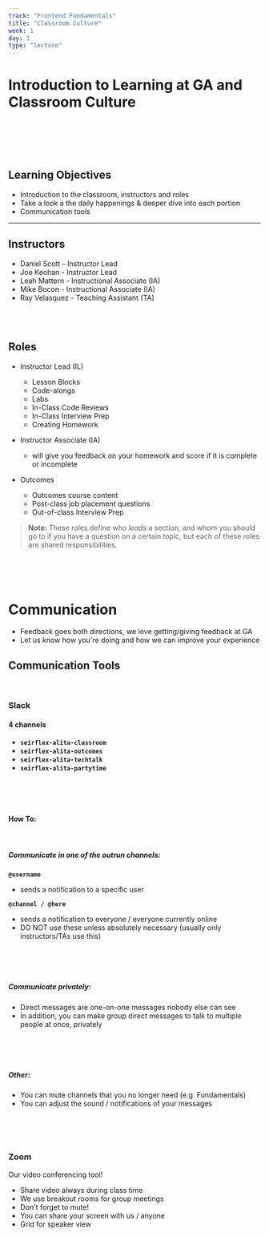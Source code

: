 ```yaml
---
track: "Frontend Fundamentals"
title: "Classroom Culture"
week: 1
day: 1
type: "lecture"
---
```



# Introduction to Learning at GA and Classroom Culture

<br>
<br>
<br>
<br>

<!-- 
### [Click here](https://generalassembly.zoom.us/rec/share/Z7DQYutCZL2lItBHq6cfpPWKTGp5wpPDOv0qbvK_pGz-gQXfGvgfoMPhP-D67MCs.1OmDzeAQxZU0pL7m?startTime=1600211751000) to access recording

<br>
<br>
<br>
<br>
 -->


## Learning Objectives

- Introduction to the classroom, instructors and roles
- Take a look a the daily happenings & deeper dive into each portion
- Communication tools

<hr>

## Instructors

- Daniel Scott - Instructor Lead
- Joe Keohan - Instructor Lead
- Leah Mattern - Instructional Associate (IA)
- Mike Bocon - Instructional Associate (IA)
- Ray Velasquez - Teaching Assistant (TA)


<br>
<br>



## Roles

- Instructor Lead (IL)
  - Lesson Blocks
  - Code-alongs
  - Labs
  - In-Class Code Reviews
  - In-Class Interview Prep
  - Creating Homework

- Instructor Associate (IA)
  - will give you feedback on your homework and score if it is complete or incomplete

- Outcomes
  - Outcomes course content
  - Post-class job placement questions
  - Out-of-class Interview Prep

>**Note:** These roles define who *leads* a section, and whom you should go to if you have a question on a certain topic, but each of these roles are shared responsibilities.

<br>
<br>
<br>


# Communication
- Feedback goes both directions, we love getting/giving feedback at GA
- Let us know how you're doing and how we can improve your experience

## Communication Tools

<br>


### Slack

#### 4 channels

- **`seirflex-alita-classroom`**
- **`seirflex-alita-outcomes`**
- **`seirflex-alita-techtalk`**
- **`seirflex-alita-partytime`**

<br>
<br>
<br>



#### How To:

<br>



##### Communicate in one of the outrun channels:

**`@username`**
  - sends a notification to a specific user

**`@channel / @here`**
  - sends a notification to everyone / everyone currently online
  - DO NOT use these unless absolutely necessary (usually only instructors/TAs use this)


<br>
<br>
<br>


##### Communicate privately:

- Direct messages are one-on-one messages nobody else can see
- In addition, you can make group direct messages to talk to multiple people at once, privately

<br>
<br>
<br>



##### Other:

- You can mute channels that you no longer need (e.g. Fundamentals)
- You can adjust the sound / notifications of your messages


<br>
<br>
<br>



### Zoom

Our video conferencing tool!

- Share video always during class time
- We use breakout rooms for group meetings
- Don't forget to mute!
- You can share your screen with us / anyone
- Grid for speaker view
